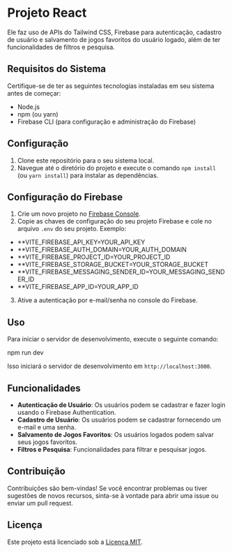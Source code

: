 # Projeto React 

Ele  faz uso de APIs do Tailwind CSS, Firebase para autenticação, cadastro de usuário e salvamento de jogos favoritos do usuário logado, além de ter funcionalidades de filtros e pesquisa.

## Requisitos do Sistema

Certifique-se de ter as seguintes tecnologias instaladas em seu sistema antes de começar:

- Node.js
- npm (ou yarn)
- Firebase CLI (para configuração e administração do Firebase)

## Configuração

1. Clone este repositório para o seu sistema local.
2. Navegue até o diretório do projeto e execute o comando `npm install` (ou `yarn install`) para instalar as dependências.

## Configuração do Firebase

1. Crie um novo projeto no [Firebase Console](https://console.firebase.google.com/).
2. Copie as chaves de configuração do seu projeto Firebase e cole no arquivo `.env` do seu projeto. Exemplo:

- **VITE_FIREBASE_API_KEY=YOUR_API_KEY
- **VITE_FIREBASE_AUTH_DOMAIN=YOUR_AUTH_DOMAIN
- **VITE_FIREBASE_PROJECT_ID=YOUR_PROJECT_ID
- **VITE_FIREBASE_STORAGE_BUCKET=YOUR_STORAGE_BUCKET
- **VITE_FIREBASE_MESSAGING_SENDER_ID=YOUR_MESSAGING_SENDER_ID
- **VITE_FIREBASE_APP_ID=YOUR_APP_ID


3. Ative a autenticação por e-mail/senha no console do Firebase.

## Uso

Para iniciar o servidor de desenvolvimento, execute o seguinte comando:

npm run dev

Isso iniciará o servidor de desenvolvimento em `http://localhost:3000`.

## Funcionalidades

- **Autenticação de Usuário**: Os usuários podem se cadastrar e fazer login usando o Firebase Authentication.
- **Cadastro de Usuário**: Os usuários podem se cadastrar fornecendo um e-mail e uma senha.
- **Salvamento de Jogos Favoritos**: Os usuários logados podem salvar seus jogos favoritos.
- **Filtros e Pesquisa**: Funcionalidades para filtrar e pesquisar jogos.

## Contribuição

Contribuições são bem-vindas! Se você encontrar problemas ou tiver sugestões de novos recursos, sinta-se à vontade para abrir uma issue ou enviar um pull request.

## Licença

Este projeto está licenciado sob a [Licença MIT](LICENSE).

